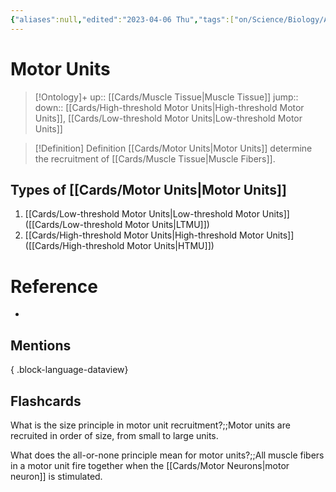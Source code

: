 ```yaml
---
{"aliases":null,"edited":"2023-04-06 Thu","tags":["on/Science/Biology/Anatomy","Uni/LFS112","flashcards/LFS112"],"date created":"2023-02-08 Wed","dg-publish":true,"permalink":"/cards/motor-units/","dgPassFrontmatter":true}
---
```


# Motor Units

> [!Ontology]+
> up:: [[Cards/Muscle Tissue\|Muscle Tissue]]
> jump::
> down:: [[Cards/High-threshold Motor Units\|High-threshold Motor Units]], [[Cards/Low-threshold Motor Units\|Low-threshold Motor Units]]

> [!Definition] Definition
>  [[Cards/Motor Units\|Motor Units]] determine the recruitment of [[Cards/Muscle Tissue\|Muscle Fibers]]. 

## Types of [[Cards/Motor Units\|Motor Units]]

1. [[Cards/Low-threshold Motor Units\|Low-threshold Motor Units]] ([[Cards/Low-threshold Motor Units\|LTMU]])
2. [[Cards/High-threshold Motor Units\|High-threshold Motor Units]] ([[Cards/High-threshold Motor Units\|HTMU]])

# Reference

- 

## Mentions


{ .block-language-dataview}

## Flashcards

What is the size principle in motor unit recruitment?;;Motor units are recruited in order of size, from small to large units.
<!--SR:!2024-05-27,21,170-->

What does the all-or-none principle mean for motor units?;;All muscle fibers in a motor unit fire together when the [[Cards/Motor Neurons\|motor neuron]] is stimulated.
<!--SR:!2023-10-24,3,150-->